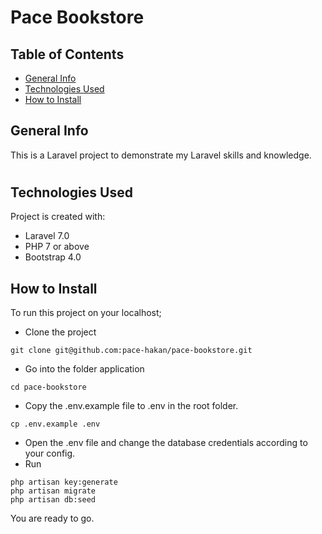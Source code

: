 # Pace Bookstore

## Table of Contents
* [General Info](#general-info)
* [Technologies Used](#technologies-used)
* [How to Install](#how-to-install)

###
## General Info
This is a Laravel project to demonstrate my Laravel skills and knowledge.

#
## Technologies Used
Project is created with:
* Laravel 7.0
* PHP 7 or above
* Bootstrap 4.0


## How to Install
To run this project on your localhost;

+ Clone the project
```
git clone git@github.com:pace-hakan/pace-bookstore.git
```
+ Go into the folder application
```
cd pace-bookstore
```
+ Copy the .env.example file to .env in the root folder.
```
cp .env.example .env
```
+ Open the .env file and change the database credentials according to your config.
+ Run
```
php artisan key:generate
php artisan migrate
php artisan db:seed
```

You are ready to go.


